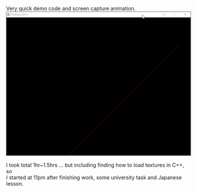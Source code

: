 Very quick demo code and screen capture animation.  
![alt text](screenshot.gif)  

I took total 1hr~1.5hrs ... but including finding how to load textures in C++, so  
I started at 11pm after finishing work, some university task and Japanese lesson.  